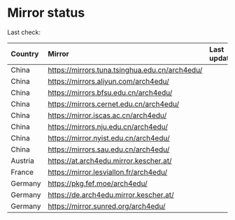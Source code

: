 <script src="./time.js"></script>
# Mirror status
Last check: <script type="text/javascript">localize(1731410280.697808);</script>

|Country|Mirror|Last update|
|:------|:-----|:----------|
|China|https://mirrors.tuna.tsinghua.edu.cn/arch4edu/|<script type="text/javascript">localize(1731350399);</script>|
|China|https://mirrors.aliyun.com/arch4edu/|<script type="text/javascript">localize(1731350399);</script>|
|China|https://mirrors.bfsu.edu.cn/arch4edu/|<script type="text/javascript">localize(1731350399);</script>|
|China|https://mirrors.cernet.edu.cn/arch4edu/|<script type="text/javascript">localize(1731350399);</script>|
|China|https://mirror.iscas.ac.cn/arch4edu/|<script type="text/javascript">localize(1731350399);</script>|
|China|https://mirrors.nju.edu.cn/arch4edu/|<script type="text/javascript">localize(1731310559);</script>|
|China|https://mirror.nyist.edu.cn/arch4edu/|<script type="text/javascript">localize(1731350399);</script>|
|China|https://mirrors.sau.edu.cn/arch4edu/|<script type="text/javascript">localize(1729319991);</script>|
|Austria|https://at.arch4edu.mirror.kescher.at/|<script type="text/javascript">localize(1731393625);</script>|
|France|https://mirror.lesviallon.fr/arch4edu/|<script type="text/javascript">localize(1731350399);</script>|
|Germany|https://pkg.fef.moe/arch4edu/|<script type="text/javascript">localize(1731393625);</script>|
|Germany|https://de.arch4edu.mirror.kescher.at/|<script type="text/javascript">localize(1731393625);</script>|
|Germany|https://mirror.sunred.org/arch4edu/|<script type="text/javascript">localize(1731393625);</script>|

<script src="./tablefilter/tablefilter.js"></script>
<script src="./table.js"></script>